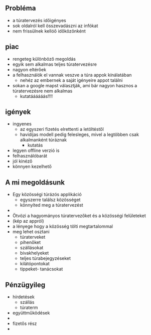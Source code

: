 ## Probléma
- a túratervezés időigényes
- sok oldalról kell összevadászni az infókat
- nem frissülnek kellóő időközönként
## piac
-  rengeteg különböző megoldás
- egyik sem alkalmas teljes túratervezésre
- nagyon eltérőek
- a felhasználók el vannak veszve a túra appok kínálatában 
	- nehéz az embernek a saját igényeire appot találni
- sokan a google mapst választják, ami bár nagyon hasznos a túratervezésre nem alkalmas 
	- kutatáááááás!!!!

## igények
- ingyenes 
	- az egyszeri fizetés elrettenti a letöltéstől
	- havidíjas modell pedig felesleges, mivel a legtöbben csak alkalmanként túráznak 
		- kutatás
- legyen offline verzió is
- felhasználóbarát 
- jól kinéző 
- könnyen kezelhető

## A mi megoldásunk
- Egy közösségi túrázós applikáció
	- egyszerre találsz közösséget 
	- könnyíted meg a túratervezést
- 
-  Ötvözi a hagyományos túratervezőket és a közösségi felületeket
- (kép az appról)
- a lényege hogy a közösség tölti megtartalommal
- meg lehet osztani 
	- túraterveket
	- pihenőket
	- szállásokat
	- bivakhelyeket
	- teljes túrabejegyzéseket
	- kilátópontokat
	- tippeket- tanácsokat
## Pénzügyileg 
- hírdetések
	- szállás
	- túraterm
- együttműködések
- 
- fizetős rész
- 